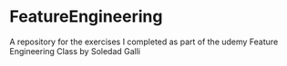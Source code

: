 # FeatureEngineering
A repository for the exercises I completed as part of the udemy Feature Engineering Class by Soledad Galli
